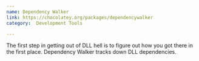 ```yaml
---
name: Dependency Walker
link: https://chocolatey.org/packages/dependencywalker
category:  Development Tools

---
```


The first step in getting out of DLL hell is to figure out how you got there in
the first place.  Dependency Walker tracks down DLL dependencies.